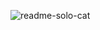 ![readme-solo-cat](https://github.com/salluthdev/salluthdev/assets/83701344/14461620-f732-4478-8bf5-f0b0432be3b3)
